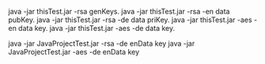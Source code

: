 

java -jar thisTest.jar -rsa genKeys.
java -jar thisTest.jar -rsa -en data pubKey.
java -jar thisTest.jar -rsa -de data priKey.
java -jar thisTest.jar -aes -en data key.
java -jar thisTest.jar -aes -de data key.


java -jar JavaProjectTest.jar -rsa -de enData key
java -jar JavaProjectTest.jar -aes -de enData key

